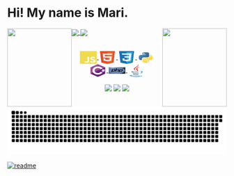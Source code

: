 <h1> Hi! My name is Mari. </h1>

<div>
  <a href="https://github.com/MARIJUAN20">
  <img height="180em"   align="center" src="https://github-readme-stats.vercel.app/api?username=MARIJUAN20&show_icons=true&theme=react&include_all_commits=true&count_private=true"/>
  <img height="180em"  align="center" src="https://github-readme-stats.vercel.app/api/top-langs/?username=MARIJUAN20&layout=compact&langs_count=7&theme=react" />

<img align="right" width="148" height="180" src="https://media.giphy.com/media/Clv1f8Q6v7ol5dXD1l/giphy.gif">
    <img align="left" width="148" height="180" src="https://media.giphy.com/media/AomI82PTI57vWL8fpM/giphy.gif">
</div>
 <br>
<div  align="center"> 
  <div style="display: inline_block"><br>
  <img align="center" alt="Mari-Js" height="30" width="40" src="https://raw.githubusercontent.com/devicons/devicon/master/icons/javascript/javascript-plain.svg">
  <img align="center" alt="HTML" height="30" width="40" src="https://raw.githubusercontent.com/devicons/devicon/master/icons/html5/html5-original.svg">
  <img align="center" alt="CSS" height="30" width="40" src="https://raw.githubusercontent.com/devicons/devicon/master/icons/css3/css3-original.svg">
  <img align="center" alt="Python" height="30" width="40" src="https://raw.githubusercontent.com/devicons/devicon/master/icons/python/python-original.svg">
  <img align="center" alt="Csharp" height="30" width="40" src="https://raw.githubusercontent.com/devicons/devicon/master/icons/csharp/csharp-original.svg">
  <img align="center" alt="PHP" height="30" width="40" src="https://raw.githubusercontent.com/devicons/devicon/master/icons/php/php-original.svg">
  <img align="center" alt="java" height="30" width="40" src="https://raw.githubusercontent.com/devicons/devicon/master/icons/java/java-original.svg">
 
    
</div>
  <br><a href="" target="_blank"><img src="https://img.shields.io/badge/-Youtube-%23EA4335?style=for-the-badge&logo=youtube&logoColor=white" target="_blank"></a>
  <a href="" target="_blank"><img src="https://img.shields.io/badge/-Instagram-%23E4405F?style=for-the-badge&logo=instagram&logoColor=white" target="_blank"></a>
  <a href="" target="_blank"><img src="https://img.shields.io/badge/-LinkedIn-%230077B5?style=for-the-badge&logo=linkedin&logoColor=white" target="_blank"></a> 
 
![Snake animation](https://github.com/MARIJUAN20/MARIJUAN20/blob/output/github-contribution-grid-snake.svg)
 
</div>
 
[![readme](https://github-readme-stats.vercel.app/api/pin/?username=MARIJUAN20&repo=MARIJUAN20&theme=react)](https://github.com/MARIJUAN20/MARIJUAN20)
 

